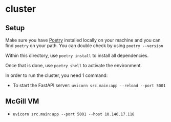# cluster

## Setup

Make sure you have [Poetry](https://python-poetry.org/docs/) installed locally on your machine and you can find `poetry` on your path.
You can double check by using `poetry --version`

Within this directory, use `poetry install` to install all dependencies.

Once that is done, use `poetry shell` to activate the environment.

In order to run the cluster, you need 1 command:

- To start the FastAPI server: `uvicorn src.main:app --reload --port 5001`

## McGill VM

- `uvicorn src.main:app --port 5001 --host 10.140.17.118`
